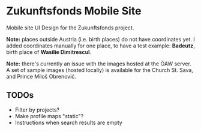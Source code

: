 # Zukunftsfonds Mobile Site

Mobile site UI Design for the Zukunftsfonds project.

__Note:__ places outside Austria (i.e. birth places) do not have coordinates yet. I added coordinates 
manually for one place, to have a test example: __Badeutz__, birth place of __Wasilie Dimitrescul__.

__Note:__ there's currently an issue with the images hosted at the ÖAW server. A set of sample images
(hosted locally) is available for the Church St. Sava, and Prince Miloš Obrenović. 

## TODOs

- Filter by projects?
- Make profile maps "static"?
- Instructions when search results are empty


